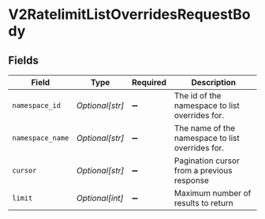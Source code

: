 # V2RatelimitListOverridesRequestBody


## Fields

| Field                                            | Type                                             | Required                                         | Description                                      |
| ------------------------------------------------ | ------------------------------------------------ | ------------------------------------------------ | ------------------------------------------------ |
| `namespace_id`                                   | *Optional[str]*                                  | :heavy_minus_sign:                               | The id of the namespace to list overrides for.   |
| `namespace_name`                                 | *Optional[str]*                                  | :heavy_minus_sign:                               | The name of the namespace to list overrides for. |
| `cursor`                                         | *Optional[str]*                                  | :heavy_minus_sign:                               | Pagination cursor from a previous response       |
| `limit`                                          | *Optional[int]*                                  | :heavy_minus_sign:                               | Maximum number of results to return              |